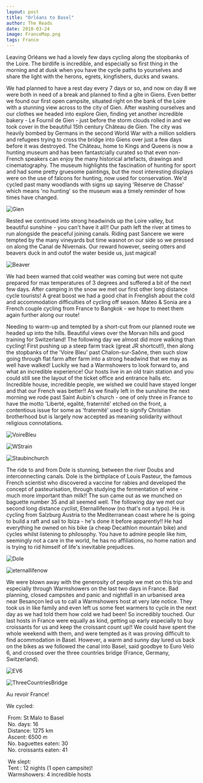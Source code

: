 ```yaml
---
layout: post
title: "Orléans to Basel"
author: The Reads
date: 2018-03-24
image: FranceMap.png
tags: France
---
```


Leaving Orléans we had a lovely few days cycling along the stopbanks of the Loire. The birdlife is incredible, and especially so first thing in the morning and at dusk when you have the cycle paths to yourselves and share the light with the herons, egrets, kingfishers, ducks and swans. 

We had planned to have a rest day every 7 days or so, and now on day 8 we were both in need of a break and planned to find a gîte in Giens. Even better we found our first open campsite, situated right on the bank of the Loire with a stunning view across to the city of Gien. After washing ourselves and our clothes we headed into explore Gien, finding yet another incredible bakery - Le Fournil de Gien - just before the storm clouds rolled in and we took cover in the beautiful 15th century Château de Gien. The city was heavily bombed by Germans in the second World War with a million soldiers and refugees trying to cross the bridge into Giens over just a few days before it was destroyed. The Château, home to Kings and Queens is now a hunting museum and has been fantastcially curated so that even non-French speakers can enjoy the many historical artefacts, drawings and cinematography. The museum highlights the fascination of hunting for sport and had some pretty gruesome paintings, but the most interesting displays were on the use of falcons for hunting, now used for conservation. We'd cycled past many woodlands with signs up saying 'Réserve de Chasse' which means 'no hunting' so the museum was a timely reminder of how times have changed. 

![Gien](assets/img/Gien.jpg)  

Rested we continued into strong headwinds up the Loire valley, but beautiful sunshine - you can't have it all!! Our path left the river at times to run alongside the peaceful joining canals. Riding past Sancere we were tempted by the many vineyards but time wasnot on our side so we pressed on along the Canal de Nivernais. Our reward however, seeing otters and beavers duck in and outof the water beside us, just magical!  

![Beaver](assets/img/Beaver.jpg)  

We had been warned that cold weather was coming but were not quite prepared for max temperatures of 3 degrees and suffered a bit of the next few days. After camping in the snow we met our first other long distance cycle tourists! A great boost we had a good chat in Frenglish about the cold and accommodation difficulties of cycling off season. Mateo & Sonia are a French couple cycling from France to Bangkok - we hope to meet them again further along our route!  

Needing to warm-up and tempted by a short-cut from our planned route we headed up into the hills. Beautiful views over the Morvan hills and good training for Switzerland! The following day we almost did more walking than cycling! First pushing up a steep farm track (great JR shortcut!), then along the stopbanks of the 'Voire Bleu' past Chalon-sur-Saône, then such slow going through flat farm after farm into a strong headwind that we may as well have walked! Luckily we had a Warmshowers to look forward to, and what an incredible experience! Our hosts live in an old train station and you could still see the layout of the ticket office and entrance halls etc. Incredible house, incredible people, we wished we could have stayed longer and that our French was better!! As we finally left in the sunshine the next morning we rode past Saint Aubin's church - one of only three in France to have the motto 'Liberté, egalité, fraternité' etched on the front, a contentious issue for some as 'fraternité' used to signify Christian brotherhood but is largely now accepted as meaning solidarity without religious connotations.

![VoireBleu](assets/img/VoireBleu.jpg)  

![WStrain](assets/img/WStrain.jpg)  

![Staubinchurch](assets/img/Staubinchurch.jpg)  

The ride to and from Dole is stunning, between the river Doubs and interconnecting canals. Dole is the birthplace of Louis Pasteur, the famous French scientist who discovered a vaccine for rabies and developed the concept of pasteurisation, through studying the fermentation of wine - much more important than milk!! The sun came out as we munched on baguette number 35 and all seemed well. The following day we met our second long distance cyclist, Eternallifenow (no that's not a typo). He is cycling from Salzburg Austria to the Mediterranean coast where he is going to build a raft and sail to Ibiza - he's done it before apparently!! He had everything he owned on his bike (a cheap Decathlon mountain bike) and cycles whilst listening to philosophy. You have to admire people like him, seemingly not a care in the world, he has no affiliations, no home nation and is trying to rid himself of life's inevitable prejudices.  

![Dole](assets/img/Dole.jpg)  

![eternallifenow](assets/img/eternallifenow.jpg)  

We were blown away with the generosity of people we met on this trip and especially through Warmshowers on the last two days in France. Bad planning, closed campsites and panic and nightfall in an urbanised area near Besançon led us to call a Warmshowers host at very late notice. They took us in like family and even left us some feet warmers to cycle in the next day as we had told them how cold we had been! So incredibly touched. Our last hosts in France were equally as kind, getting up early especially to buy croissants for us and keep the croissant count up!! We could have spent the whole weekend with them, and were tempted as it was proving difficult to find acommodation in Basel. However, a warm and sunny day lured us back on the bikes as we followed the canal into Basel, said goodbye to Euro Velo 6, and crossed over the three countries bridge (France, Germany, Switzerland).   

![EV6](assets/img/EV6.jpg)  

![ThreeCountriesBridge](assets/img/ThreeCountriesBridge.jpg)  

Au revoir France!

We cycled:

  From: St Malo to Basel  
  No. days: 16  
  Distance: 1275 km  
  Ascent: 6500 m  
  No. baguettes eaten: 30  
  No. croissants eaten: 41  
  
  We slept:  
  Tent : 12 nights (1 open campsite)!  
  Warmshowers: 4 incredible hosts  
